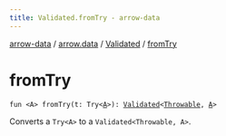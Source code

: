 ```yaml
---
title: Validated.fromTry - arrow-data
---
```


[arrow-data](../../index.html) / [arrow.data](../index.html) / [Validated](index.html) / [fromTry](./from-try.html)

# fromTry

`fun <A> fromTry(t: Try<`[`A`](from-try.html#A)`>): `[`Validated`](index.html)`<`[`Throwable`](https://kotlinlang.org/api/latest/jvm/stdlib/kotlin/-throwable/index.html)`, `[`A`](from-try.html#A)`>`

Converts a `Try<A>` to a `Validated<Throwable, A>`.

